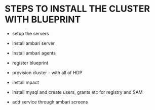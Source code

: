 # STEPS TO INSTALL THE CLUSTER WITH BLUEPRINT 

* setup the servers 

* install ambari server

* Install ambari agents 

* register blueprint 

* provision cluster - with all of HDP 

* install mpact 

* install mysql and create users, grants etc for registry and SAM 

* add service through ambari screens
